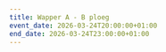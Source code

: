 ```yaml
---
title: Wapper A - B ploeg
event_date: 2026-03-24T20:00:00+01:00
end_date: 2026-03-24T23:00:00+01:00
---
```

